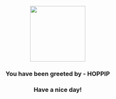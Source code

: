 <p align="center">
            <img src="https://raw.githubusercontent.com/PokeAPI/sprites/master/sprites/pokemon/187.png" width="150" height="150">
          </p>
          <h3 align="center">You have been greeted by - <b>HOPPIP</b></h3>
          <h3 align="center">Have a nice day!</h3>
